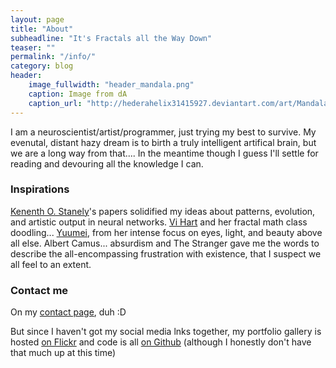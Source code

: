 ```yaml
---
layout: page
title: "About"
subheadline: "It's Fractals all the Way Down"
teaser: ""
permalink: "/info/"
category: blog
header:
    image_fullwidth: "header_mandala.png"
    caption: Image from dA
    caption_url: "http://hederahelix31415927.deviantart.com/art/Mandala-372726557"
---
```



I am a neuroscientist/artist/programmer, just trying my best to survive. My evenutal, distant hazy dream is to birth a truly intelligent artifical brain, but we are a long way from that.... In the meantime though I guess I'll settle for reading and devouring all the knowledge I can.


### Inspirations

[Kenenth O. Stanely](http://www.cs.ucf.edu/~kstanley/)'s papers solidified my ideas about patterns, evolution, and artistic output in neural networks.
[Vi Hart](https://www.youtube.com/user/Vihart) and her fractal math class doodling...
[Yuumei](http://yuumei.deviantart.com/), from her intense focus on eyes, light, and beauty above all else.
Albert Camus... absurdism and The Stranger gave me the words to describe the all-encompassing frustration with existence, that I suspect we all feel to an extent.


### Contact me
On my [contact page](/contact/), duh :D

But since I haven't got my social media lnks together, my portfolio gallery is hosted [on Flickr](https://www.flickr.com/photos/135898386@N03/albums") and code is all [on Github](https://github.com/Chocbanana) (although I honestly don't have that much up at this time)